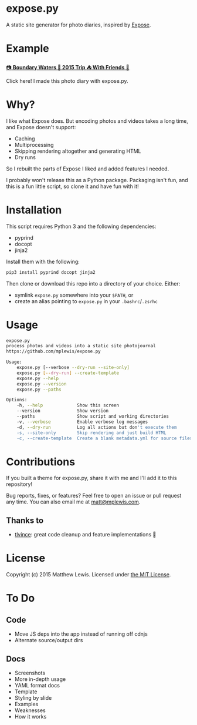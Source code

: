 # expose.py

A static site generator for photo diaries, inspired by [Expose](https://github.com/Jack000/Expose).

# Example

[:camera: **Boundary Waters :sunrise: 2015 Trip :tent: With Friends** :rowboat:](http://mplewis.com/bwca_2015/)

Click here! I made this photo diary with expose.py.

# Why?

I like what Expose does. But encoding photos and videos takes a long time, and Expose doesn't support:

* Caching
* Multiprocessing
* Skipping rendering altogether and generating HTML
* Dry runs

So I rebuilt the parts of Expose I liked and added features I needed.

I probably won't release this as a Python package. Packaging isn't fun, and this is a fun little script, so clone it and have fun with it!

# Installation

This script requires Python 3 and the following dependencies:

* pyprind
* docopt
* jinja2

Install them with the following:

```sh
pip3 install pyprind docopt jinja2
```

Then clone or download this repo into a directory of your choice. Either:

* symlink `expose.py` somewhere into your `$PATH`, or
* create an alias pointing to `expose.py` in your `.bashrc`/`.zsrhc`

# Usage

```sh
expose.py
process photos and videos into a static site photojournal
https://github.com/mplewis/expose.py

Usage:
    expose.py [--verbose --dry-run --site-only]
    expose.py [--dry-run] --create-template
    expose.py --help
    expose.py --version
    expose.py --paths

Options:
    -h, --help             Show this screen
    --version              Show version
    --paths                Show script and working directories
    -v, --verbose          Enable verbose log messages
    -d, --dry-run          Log all actions but don't execute them
    -s, --site-only        Skip rendering and just build HTML
    -c, --create-template  Create a blank metadata.yml for source files
```

# Contributions

If you built a theme for expose.py, share it with me and I'll add it to this repository!

Bug reports, fixes, or features? Feel free to open an issue or pull request any time. You can also email me at [matt@mplewis.com](mailto:matt@mplewis.com).

## Thanks to

* [tlvince](https://github.com/tlvince): great code cleanup and feature implementations :sunflower:

# License

Copyright (c) 2015 Matthew Lewis. Licensed under [the MIT License](http://opensource.org/licenses/MIT).

# To Do

## Code

* Move JS deps into the app instead of running off cdnjs
* Alternate source/output dirs

## Docs

* Screenshots
* More in-depth usage
* YAML format docs
* Template
* Styling by slide
* Examples
* Weaknesses
* How it works
